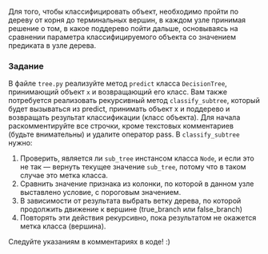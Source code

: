 Для того, чтобы классифицировать объект, необходимо пройти по дереву от корня 
до терминальных вершин, в каждом узле принимая решение о том, в какое поддерево 
пойти дальше, основываясь на сравнении параметра классифицируемого объекта со значением 
предиката в узле дерева.

### Задание

В файле `tree.py` реализуйте метод `predict` класса `DecisionTree`, принимающий объект `x` и возвращающий его класс. 
Вам также потребуется реализовать рекурсивный метод `classify_subtree`, который будет вызываться из predict, 
принимать объект х и поддерево и возвращать результат классификации (класс объекта). Для начала раскомментируйте 
все строчки, кроме текстовых комментариев (будьте внимательны) и удалите оператор pass.
В `classify_subtree` нужно:

1. Проверить, является ли `sub_tree` инстансом класса `Node`, и если это не так &mdash; вернуть 
   текущее значение `sub_tree`, потому что в таком случае это метка класса.
2. Сравнить значение признака из колонки, по которой в данном узле выставлено условие, с пороговым значением.
3. В зависимости от результата выбрать ветку дерева, по которой продолжить движение к вершине (true_branch или false_branch)
4. Повторять эти действия рекурсивно, пока результатом не окажется метка класса (вершина).

<div class="hint">Следуйте указаниям в комментариях в коде! :)</div>

